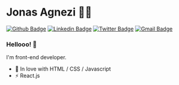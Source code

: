 # Jonas Agnezi :man_technologist:

[![Github Badge](https://img.shields.io/badge/-Github-000?style=flat-square&logo=Github&logoColor=white&link=https://github.com/agnezi)](https://github.com/agnezi)
[![Linkedin Badge](https://img.shields.io/badge/-LinkedIn-blue?style=flat-square&logo=Linkedin&logoColor=white&link=https://www.linkedin.com/in/jonas-agnezi/)](https://www.linkedin.com/in/jonas-agnezi/)
[![Twitter Badge](https://img.shields.io/badge/-Twitter-1ca0f1?style=flat-square&labelColor=1ca0f1&logo=twitter&logoColor=white&link=https://twitter.com/agezi_io)](https://twitter.com/agnezi_io)
[![Gmail Badge](https://img.shields.io/badge/-Gmail-c14438?style=flat-square&logo=Gmail&logoColor=white&link=mailto:jonas.agnezi@gmail.com)](mailto:jonas.agnezi@gmail.com)

### Hellooo! 👋

I'm front-end developer.

 - 💙 In love with HTML / CSS / Javascript
 - ⚡ React.js
